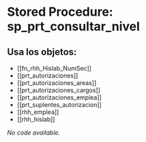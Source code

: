 # Stored Procedure: sp_prt_consultar_nivel

## Usa los objetos:
- [[fn_rhh_Hislab_NumSec]]
- [[prt_autorizaciones]]
- [[prt_autorizaciones_areas]]
- [[prt_autorizaciones_cargos]]
- [[prt_autorizaciones_emplea]]
- [[prt_suplentes_autorizacion]]
- [[rhh_emplea]]
- [[rhh_hislab]]

*No code available.*
